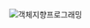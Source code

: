 ![객체지향프로그래밍](https://user-images.githubusercontent.com/66901172/91116168-bd2d5800-e6c6-11ea-94df-b9bfcdff7bee.jpg)
